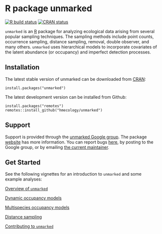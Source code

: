# R package unmarked

<!-- badges: start -->
[![R build status](https://github.com/hmecology/unmarked/workflows/R-CMD-check/badge.svg)](https://github.com/hmecology/unmarked/actions)
[![CRAN status](https://www.r-pkg.org/badges/version/unmarked)](https://cran.r-project.org/package=unmarked)
<!-- badges: end -->

`unmarked` is an [R](https://www.r-project.org/) package for analyzing ecological data arising from several popular sampling techniques.  The sampling methods include point counts, occurrence sampling, distance sampling, removal, double observer, and many others. `unmarked` uses hierarchical models to incorporate covariates of the latent abundance (or occupancy) and imperfect detection processes.

## Installation

The latest stable version of unmarked can be downloaded from [CRAN](https://cran.r-project.org/package=unmarked):

```{r, eval=FALSE}
install.packages("unmarked")
```

The latest development version can be installed from Github:

```{r, eval=FALSE}
install.packages("remotes")
remotes::install_github("hmecology/unmarked")
```

## Support

Support is provided through the [unmarked Google group](http://groups.google.com/group/unmarked).
The package [website](https://hmecology.github.io/unmarked) has more information.
You can report bugs [here](https://github.com/hmecology/unmarked/issues), by posting to the Google group, or by emailing [the current maintainer](https://kenkellner.com).

## Get Started

See the following vignettes for an introduction to `unmarked` and some example analyses:

[Overview of `unmarked`](https://hmecology.github.io/unmarked/articles/unmarked.html)

[Dynamic occupancy models](https://hmecology.github.io/unmarked/articles/colext.html)

[Multispecies occupancy models](https://hmecology.github.io/unmarked/articles/occuMulti.html)

[Distance sampling](https://hmecology.github.io/unmarked/articles/distsamp.html)

[Contributing to `unmarked`](https://hmecology.github.io/unmarked/articles/contributing_to_unmarked.html)
